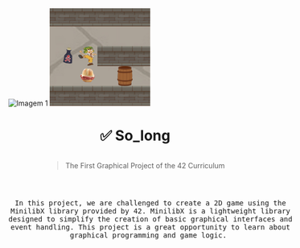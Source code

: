 <!DOCTYPE html>
<html lang="en">
<head>
    <meta charset="UTF-8">
    <meta name="viewport" content="width=device-width, initial-scale=1.0">
</head>
<body>
    <div class="header-container">
        <img src="https://raw.githubusercontent.com/ayogun/42-project-badges/main/covers/cover-so_long-bonus.png" width="400" alt="Imagem 1"/>
        <img src="https://raw.githubusercontent.com/Matesant/So_long/master/assets/chaves.png" width="200" alt="Imagem 2"/>
    </div>
</body>
</html>

<div style="text-align: center;">
    <h1>✅ So_long</h1>
    <blockquote style="display: inline-block; text-align: center;">
                                       The First Graphical Project of the 42 Curriculum
    </blockquote>
    <pre style="display: inline-block; text-align: center;">

In this project, we are challenged to create a 2D game using the MinilibX library provided by 42.
MinilibX is a lightweight library designed to simplify the creation of basic graphical interfaces and event handling. 
This project is a great opportunity to learn about graphical programming and game logic.
    </pre>
</div>
